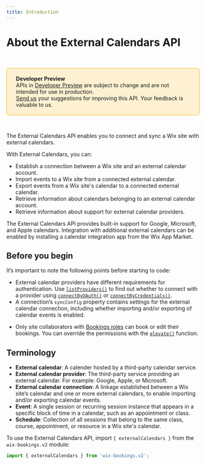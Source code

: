 ```yaml
---
title: Introduction
---
```


# About the External Calendars API


&nbsp;

<div style="background-color: #FEF1D1; padding: 18px 24px; border-radius: 6px; border: 1px solid #FDB10C; box-sizing: border-box; display: inline-block">
  <b>Developer Preview</b>
    <br/>
    <span>APIs in <a href="https://www.wix.com/velo/reference/api-overview/developer-preview">Developer Preview</a> are subject to change and are not intended for use in production.<br/><a href="mailto:velo-preview-feedback@wix.com">Send us</a> your suggestions for improving this API. Your feedback is valuable to us.</span>
</div>

&nbsp;


The External Calendars API enables you to connect and sync a Wix site with external calendars.

With External Calendars, you can:

+ Establish a connection between a Wix site and an external calendar account.
+ Import events to a Wix site from a connected external calendar.
+ Export events from a Wix site's calendar to a connected external calendar.
+ Retrieve information about calendars belonging to an external calendar account.
+ Retrieve information about support for external calendar providers. 

The External Calendars API provides built-in support for Google, Microsoft, and Apple calendars. Integration with additional external calendars can be enabled by installing a calendar integration app from the Wix App Market.

## Before you begin

It’s important to note the following points before starting to code:

+ External calendar providers have different requirements for authentication. Use [`listProviders()`](#listProviders) to find out whether to connect with a provider using [`connectByOAuth()`](#connectByOAuth) or [`connectByCredentials()`](#connectByCredentials).
+ A connection’s `syncConfig` property contains settings for the external calendar connection, including whether importing and/or exporting of calendar events is enabled.
* Only site collaborators with [Bookings roles](https://support.wix.com/en/article/roles-permissions-overview) can book or edit their bookings. You can override the permissions with the [`elevate()`](https://www.wix.com/velo/reference/wix-auth/elevate) function.


## Terminology

+ **External calendar**: A calender hosted by a third-party calendar service.
+ **External calendar provider**: The third-party service providing an external calendar. For example: Google, Apple, or Microsoft.
+ **External calendar connection**: A linkage established between a Wix site’s calendar and one or more external calendars, to enable importing and/or exporting calendar events.
+ **Event**: A single session or recurring session instance that appears in a specific block of time in a calendar, such as an appointment or class.
+ **Schedule**: Collection of all sessions that belong to the same class, course, appointment, or resource in a Wix site's calendar.

To use the External Calendars API, import `{ externalCalendars }` from the `wix-bookings.v2` module:

```javascript
import { externalCalendars } from 'wix-bookings.v2';
```